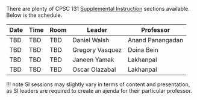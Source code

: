 
There are plenty of CPSC 131 [Supplemental Instruction][1] sections available. Below is the schedule.

  [1]: http://www.fullerton.edu/si/

| Date | Time  | Room | Leader |  Professor |
| ---- | ------| ---- | ------ | ---------- |
| TBD | TBD | TBD | Daniel Walsh | Anand Panangadan |
| TBD | TBD | TBD | Gregory Vasquez | Doina Bein |
| TBD | TBD | TBD | Janeen Yamak | Lakhanpal |
| TBD | TBD | TBD | Oscar Olazabal | Lakhanpal |

!!! note
    SI sessions may slightly vary in terms of content and presentation, as SI leaders are required to create an ajenda for their particular professor.
